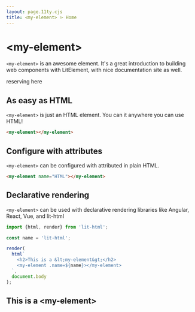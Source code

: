 ```yaml
---
layout: page.11ty.cjs
title: <my-element> ⌲ Home
---
```


# &lt;my-element>

`<my-element>` is an awesome element. It's a great introduction to building web components with LitElement, with nice documentation site as well.

reserving here

## As easy as HTML

<section class="columns">
  <div>

`<my-element>` is just an HTML element. You can it anywhere you can use HTML!

```html
<my-element></my-element>
```

  </div>
  <div>

<my-element></my-element>

  </div>
</section>

## Configure with attributes

<section class="columns">
  <div>

`<my-element>` can be configured with attributed in plain HTML.

```html
<my-element name="HTML"></my-element>
```

  </div>
  <div>

<my-element name="HTML"></my-element>

  </div>
</section>

## Declarative rendering

<section class="columns">
  <div>

`<my-element>` can be used with declarative rendering libraries like Angular, React, Vue, and lit-html

```js
import {html, render} from 'lit-html';

const name = 'lit-html';

render(
  html`
    <h2>This is a &lt;my-element&gt;</h2>
    <my-element .name=${name}></my-element>
  `,
  document.body
);
```

  </div>
  <div>

<h2>This is a &lt;my-element&gt;</h2>
<my-element name="lit-html"></my-element>

  </div>
</section>
